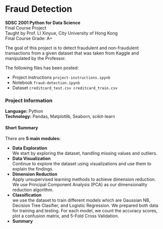 
# Fraud Detection

**SDSC 2001 Python for Data Science**   
Final Course Project  
Taught by Prof. LI Xinyue, City University of Hong Kong  
Final Course Grade: A+  

The goal of this project is to detect fraudulent and non-fraudulent transactions from a given dataset
that was taken from Kaggle and manipulated by the Professor.  

The following files has been posted:
- Project instructions `project-instructions.ipynb`
- Notebook `fraud-detection.ipynb`
- Dataset `creditcard_test.csv creditcard_train.csv`


### Project Information
**Language:** Python  
**Technology:** Pandas, Matplotlib, Seaborn, scikit-learn  

#### Short Summary

There are **5 main modules:**  
- **Data Exploration**  
    We start by exploring the dataset, handling missing values and outliers.
- **Data Visualization**  
    Continue to explore the dataset using visualizations and use them to explain the findings.
- **Dimension Reduction**  
    Apply unsupervised learning methods to achieve dimension reduction. We use Principal Component Analysis (PCA) as our dimensionality reduction algorithm.
- **Classification**  
    we use the dataset to train different models which are Gaussian NB, Decision Tree Clasifier, and Logistic Regression. We prepared both data for training and testing. For each model, we count the accuracy scores, plot a confusion matrix, and 5-Fold Cross Validation.
- **Summary**


